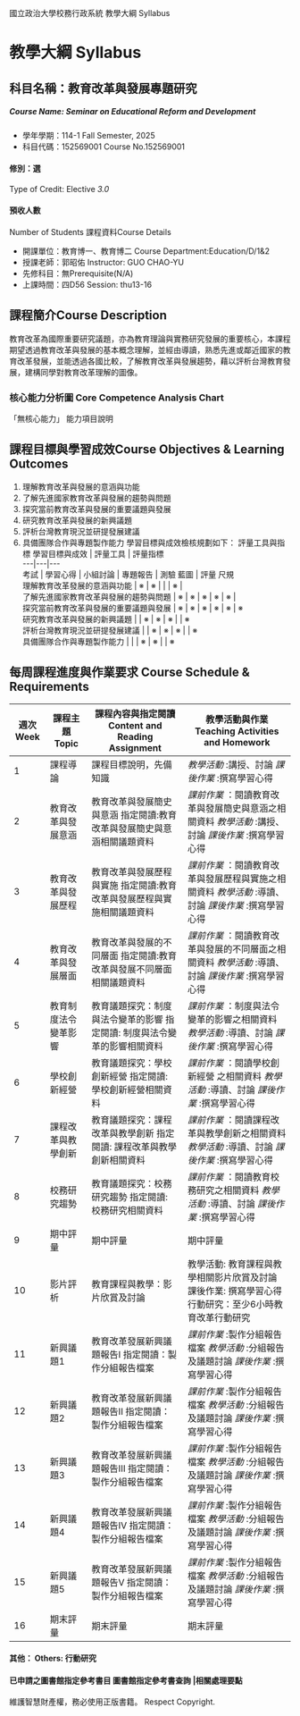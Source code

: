 國立政治大學校務行政系統 教學大綱 Syllabus
# 教學大綱 Syllabus
##  科目名稱：教育改革與發展專題研究
#####  Course Name: Seminar on Educational Reform and Development
  * 學年學期：114-1 Fall Semester, 2025 
  * 科目代碼：152569001 Course No.152569001
#### 修別：選
Type of Credit: Elective 
_3.0_
#### 預收人數
Number of Students
課程資料Course Details
  * 開課單位：教育博一、教育博二 Course Department:Education/D/1&2 
  * 授課老師：郭昭佑 Instructor: GUO CHAO-YU 
  * 先修科目：無Prerequisite(N/A)
  * 上課時間：四D56 Session: thu13-16
##  課程簡介Course Description
教育改革為國際重要研究議題，亦為教育理論與實務研究發展的重要核心，本課程期望透過教育改革與發展的基本概念理解，並經由導讀，熟悉先進或鄰近國家的教育改革發展，並能透過各國比較，了解教育改革與發展趨勢，藉以評析台灣教育發展，建構同學對教育改革理解的圖像。
###  核心能力分析圖 Core Competence Analysis Chart
「無核心能力」 
能力項目說明
##  課程目標與學習成效Course Objectives & Learning Outcomes 
  1. 理解教育改革與發展的意涵與功能
  2. 了解先進國家教育改革與發展的趨勢與問題
  3. 探究當前教育改革與發展的重要議題與發展
  4. 研究教育改革與發展的新興議題
  5. 評析台灣教育現況並研提發展建議
  6. 具備團隊合作與專題製作能力
學習目標與成效檢核規劃如下：
評量工具與指標 學習目標與成效 |  評量工具 |  評量指標  
---|---|---  
考試 |  學習心得 |  小組討論 |  專題報告 |  測驗 藍圖 |  評量 尺規  
理解教育改革發展的意涵與功能 |  ※ |  ※ |  |  |  ※ |   
了解先進國家教育改革與發展的趨勢與問題 |  ※ |  ※ |  ※ |  ※ |  ※ |   
探究當前教育改革與發展的重要議題與發展 |  ※ |  ※ |  ※ |  ※ |  ※ |  ※  
研究教育改革與發展的新興議題 |  |  ※ |  ※ |  ※ |  |  ※  
評析台灣教育現況並研提發展建議 |  |  ※ |  ※ |  ※ |  |  ※  
具備團隊合作與專題製作能力 |  |  |  ※ |  ※ |  |  ※  
##  每周課程進度與作業要求 Course Schedule & Requirements
週次 Week |  課程主題 Topic |  課程內容與指定閱讀 Content and Reading Assignment |  教學活動與作業 Teaching Activities and Homework  
---|---|---|---  
1 |  課程導論 |  課程目標說明，先備知識 |  _教學活動_ :講授、討論 _課後作業_ :撰寫學習心得  
2 |  教育改革與發展意涵 |  教育改革與發展簡史與意涵 指定閱讀:教育改革與發展簡史與意涵相關議題資料 |  _課前作業_ ：閱讀教育改革與發展簡史與意涵之相關資料 _教學活動_ :講授、討論 _課後作業_ :撰寫學習心得  
3 |  教育改革與發展歷程 |  教育改革與發展歷程與實施 指定閱讀:教育改革與發展歷程與實施相關議題資料 |  _課前作業_ ：閱讀教育改革與發展歷程與實施之相關資料 _教學活動_ :導讀、討論 _課後作業_ :撰寫學習心得  
4 |  教育改革與發展層面 |  教育改革與發展的不同層面 指定閱讀:教育改革與發展不同層面相關議題資料 |  _課前作業_ ：閱讀教育改革與發展的不同層面之相關資料 _教學活動_ :導讀、討論 _課後作業_ :撰寫學習心得  
5 |  教育制度法令變革影響 |  教育議題探究：制度與法令變革的影響 指定閱讀: 制度與法令變革的影響相關資料 |  _課前作業_ ：制度與法令變革的影響之相關資料 _教學活動_ :導讀、討論 _課後作業_ :撰寫學習心得  
6 |  學校創新經營 |  教育議題探究：學校創新經營 指定閱讀: 學校創新經營相關資料 |  _課前作業_ ：閱讀學校創新經營 之相關資料 _教學活動_ :導讀、討論 _課後作業_ :撰寫學習心得  
7 |  課程改革與教學創新 |  教育議題探究：課程改革與教學創新 指定閱讀: 課程改革與教學創新相關資料 |  _課前作業_ ：閱讀課程改革與教學創新之相關資料 _教學活動_ :導讀、討論 _課後作業_ :撰寫學習心得  
8 |  校務研究趨勢 |  教育議題探究：校務研究趨勢 指定閱讀: 校務研究相關資料 |  _課前作業_ ：閱讀教育校務研究之相關資料 _教學活動_ :導讀、討論 _課後作業_ :撰寫學習心得  
9 |  期中評量 |  期中評量 |  期中評量  
10 |  影片評析 |  教育課程與教學：影片欣賞及討論 |  教學活動: 教育課程與教學相關影片欣賞及討論 課後作業: 撰寫學習心得 行動研究：至少6小時教育改革行動研究  
11 |  新興議題1 |  教育改革發展新興議題報告Ⅰ 指定閱讀：製作分組報告檔案 |  _課前作業_ :製作分組報告檔案 _教學活動_ :分組報告及議題討論 _課後作業_ :撰寫學習心得  
12 |  新興議題2 |  教育改革發展新興議題報告Ⅱ 指定閱讀：製作分組報告檔案 |  _課前作業_ :製作分組報告檔案 _教學活動_ :分組報告及議題討論 _課後作業_ :撰寫學習心得  
13 |  新興議題3 |  教育改革發展新興議題報告Ⅲ 指定閱讀：製作分組報告檔案 |  _課前作業_ :製作分組報告檔案 _教學活動_ :分組報告及議題討論 _課後作業_ :撰寫學習心得  
14 |  新興議題4 |  教育改革發展新興議題報告Ⅳ 指定閱讀：製作分組報告檔案 |  _課前作業_ :製作分組報告檔案 _教學活動_ :分組報告及議題討論 _課後作業_ :撰寫學習心得  
15 |  新興議題5 |  教育改革發展新興議題報告Ⅴ 指定閱讀：製作分組報告檔案 |  _課前作業_ :製作分組報告檔案 _教學活動_ :分組報告及議題討論 _課後作業_ :撰寫學習心得  
16 |  期末評量 |  期末評量 |  期末評量  
####  其他： Others: 行動研究 
####  已申請之圖書館指定參考書目  圖書館指定參考書查詢 |相關處理要點
維護智慧財產權，務必使用正版書籍。 Respect Copyright.